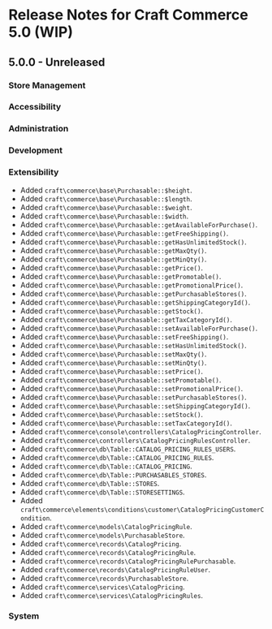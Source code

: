 # Release Notes for Craft Commerce 5.0 (WIP)

## 5.0.0 - Unreleased

### Store Management

### Accessibility

### Administration

### Development

### Extensibility
- Added `craft\commerce\base\Purchasable::$height`.
- Added `craft\commerce\base\Purchasable::$length`.
- Added `craft\commerce\base\Purchasable::$weight`.
- Added `craft\commerce\base\Purchasable::$width`.
- Added `craft\commerce\base\Purchasable::getAvailableForPurchase()`.
- Added `craft\commerce\base\Purchasable::getFreeShipping()`.
- Added `craft\commerce\base\Purchasable::getHasUnlimitedStock()`.
- Added `craft\commerce\base\Purchasable::getMaxQty()`.
- Added `craft\commerce\base\Purchasable::getMinQty()`.
- Added `craft\commerce\base\Purchasable::getPrice()`.
- Added `craft\commerce\base\Purchasable::getPromotable()`.
- Added `craft\commerce\base\Purchasable::getPromotionalPrice()`.
- Added `craft\commerce\base\Purchasable::getPurchasableStores()`.
- Added `craft\commerce\base\Purchasable::getShippingCategoryId()`.
- Added `craft\commerce\base\Purchasable::getStock()`.
- Added `craft\commerce\base\Purchasable::getTaxCategoryId()`.
- Added `craft\commerce\base\Purchasable::setAvailableForPurchase()`.
- Added `craft\commerce\base\Purchasable::setFreeShipping()`.
- Added `craft\commerce\base\Purchasable::setHasUnlimitedStock()`.
- Added `craft\commerce\base\Purchasable::setMaxQty()`.
- Added `craft\commerce\base\Purchasable::setMinQty()`.
- Added `craft\commerce\base\Purchasable::setPrice()`.
- Added `craft\commerce\base\Purchasable::setPromotable()`.
- Added `craft\commerce\base\Purchasable::setPromotionalPrice()`.
- Added `craft\commerce\base\Purchasable::setPurchasableStores()`.
- Added `craft\commerce\base\Purchasable::setShippingCategoryId()`.
- Added `craft\commerce\base\Purchasable::setStock()`.
- Added `craft\commerce\base\Purchasable::setTaxCategoryId()`.
- Added `craft\commerce\console\controllers\CatalogPricingController`.
- Added `craft\commerce\controllers\CatalogPricingRulesController`.
- Added `craft\commerce\db\Table::CATALOG_PRICING_RULES_USERS`.
- Added `craft\commerce\db\Table::CATALOG_PRICING_RULES`.
- Added `craft\commerce\db\Table::CATALOG_PRICING`.
- Added `craft\commerce\db\Table::PURCHASABLES_STORES`.
- Added `craft\commerce\db\Table::STORES`.
- Added `craft\commerce\db\Table::STORESETTINGS`.
- Added `craft\commerce\elements\conditions\customer\CatalogPricingCustomerCondition`.
- Added `craft\commerce\models\CatalogPricingRule`.
- Added `craft\commerce\models\PurchasableStore`.
- Added `craft\commerce\records\CatalogPricing`.
- Added `craft\commerce\records\CatalogPricingRule`.
- Added `craft\commerce\records\CatalogPricingRulePurchasable`.
- Added `craft\commerce\records\CatalogPricingRuleUser`.
- Added `craft\commerce\records\PurchasableStore`.
- Added `craft\commerce\services\CatalogPricing`.
- Added `craft\commerce\services\CatalogPricingRules`.

### System